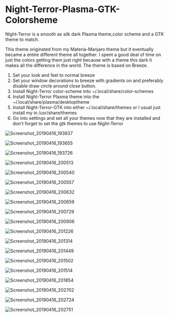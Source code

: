 # Night-Terror-Plasma-GTK-Colorsheme
Night-Terror is a smooth as silk dark Plasma theme,color scheme and a GTK theme to match.


This theme originated from my Materia-Manjaro theme but it eventually became a entire different theme all together.
I spent a good deal of time on just the colors getting them just right because with a theme this dark it makes 
all the difference in the world. The theme is based on Breeze.

1. Set your look and feel to normal breeze
2. Set your window decorations to breeze with gradients on and preferably disable draw circle around close button.
3. Install Night-Terror color-scheme into ~/.local/share/color-schemes
4. Install Night-Terror Plasma theme into the ~/.local/share/plasma/desktoptheme
5. Install Night-Terror-GTK into either ~/.local/share/themes or I usual just install my in /usr/share/themes
6. Go into settings and set all your themes now that they are installed and don't forget to set the gtk themes to use Night-Terror

![Screenshot_20190416_193637](https://user-images.githubusercontent.com/41884680/56255334-212f1d80-608a-11e9-9059-28293f0a2375.png)

![Screenshot_20190416_193655](https://user-images.githubusercontent.com/41884680/56255335-212f1d80-608a-11e9-9c0d-00b75b1c65c7.png)

![Screenshot_20190416_193726](https://user-images.githubusercontent.com/41884680/56255336-212f1d80-608a-11e9-8388-d08f413f3793.png)

![Screenshot_20190416_200513](https://user-images.githubusercontent.com/41884680/56255338-21c7b400-608a-11e9-8b77-7c40d79da3fe.png)

![Screenshot_20190416_200540](https://user-images.githubusercontent.com/41884680/56255340-21c7b400-608a-11e9-81cf-5901eadd03cd.png)

![Screenshot_20190416_200557](https://user-images.githubusercontent.com/41884680/56255342-21c7b400-608a-11e9-8926-aa6384f682b6.png)

![Screenshot_20190416_200632](https://user-images.githubusercontent.com/41884680/56255343-21c7b400-608a-11e9-8758-044a89fd960d.png)

![Screenshot_20190416_200659](https://user-images.githubusercontent.com/41884680/56255344-22604a80-608a-11e9-8aee-538d91ba7dcb.png)

![Screenshot_20190416_200729](https://user-images.githubusercontent.com/41884680/56255345-22604a80-608a-11e9-86f2-cbc1768bdebf.png)

![Screenshot_20190416_200906](https://user-images.githubusercontent.com/41884680/56255346-22604a80-608a-11e9-8dae-843dbe2cfc5e.png)

![Screenshot_20190416_201226](https://user-images.githubusercontent.com/41884680/56255347-22604a80-608a-11e9-80bb-65041b289463.png)

![Screenshot_20190416_201314](https://user-images.githubusercontent.com/41884680/56255348-22604a80-608a-11e9-83fc-cbeea182f742.png)

![Screenshot_20190416_201449](https://user-images.githubusercontent.com/41884680/56255349-22604a80-608a-11e9-87ca-1de9899b5ba4.png)

![Screenshot_20190416_201502](https://user-images.githubusercontent.com/41884680/56255350-22f8e100-608a-11e9-9512-cd24e0042d22.png)

![Screenshot_20190416_201514](https://user-images.githubusercontent.com/41884680/56255351-22f8e100-608a-11e9-8b8f-4095acc1b095.png)

![Screenshot_20190416_201854](https://user-images.githubusercontent.com/41884680/56255352-22f8e100-608a-11e9-831e-8bcea74de53d.png)

![Screenshot_20190416_202702](https://user-images.githubusercontent.com/41884680/56255353-22f8e100-608a-11e9-8732-46c58f790622.png)

![Screenshot_20190416_202724](https://user-images.githubusercontent.com/41884680/56255354-22f8e100-608a-11e9-853d-29d206f2af36.png)

![Screenshot_20190416_202751](https://user-images.githubusercontent.com/41884680/56255355-22f8e100-608a-11e9-8529-89bf4b016c26.png)
